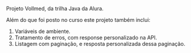 Projeto Vollmed, da trilha Java da Alura.

Além do que foi posto no curso este projeto também inclui:

1. Variáveis de ambiente.
2. Tratamento de erros, com response personalizado na API.
3. Listagem com paginação, e resposta personalizada dessa paginação.
